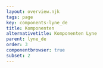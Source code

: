 ```yaml
---
layout: overview.njk
tags: page
key: components-lyne_de
title: Komponenten
alternativetitle: Komponenten Lyne
parent: lyne_de
order: 3
componentbrowser: true
subset: 2
---
```

